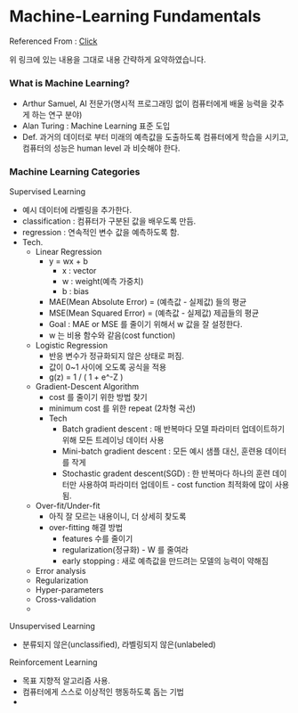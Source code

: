 # Machine-Learning Fundamentals



Referenced From : [Click](https://towardsdatascience.com/machine-learning-basics-part-1-a36d38c7916#:~:text=Machine%20Learning%20is%20an%20application,be%20at%20least%20human%20level.&text=In%20order%20to%20perform%20the,from%20the%20data%2Dset%20provided.)



위 링크에 있는 내용을 그대로 내용 간략하게 요약하였습니다.



### What is Machine Learning?

* Arthur Samuel, AI 전문가(명시적 프로그래밍 없이 컴퓨터에게 배울 능력을 갖추게 하는 연구 분야)
* Alan Turing : Machine Learning 표준 도입
* Def. 과거의 데이터로 부터 미래의 예측값을 도출하도록 컴퓨터에게 학습을 시키고, 컴퓨터의 성능은 human level 과 비슷해야 한다.



### Machine Learning Categories



Supervised Learning

* 예시 데이터에 라벨링을 추가한다.
* classification : 컴퓨터가 구분된 값을 배우도록 만듬. 
* regression : 연속적인 변수 값을 예측하도록 함.
* Tech.
  * Linear Regression 
    * y = wx + b
      * x : vector
      * w : weight(예측 가중치)
      * b : bias
    * MAE(Mean Absolute Error) = (예측값 - 실제값) 들의 평균
    * MSE(Mean Squared Error) = (예측값 - 실제값) 제곱들의 평균
    * Goal : MAE or MSE 를 줄이기 위해서 w 값을 잘 설정한다.
    * w 는 비용 함수와 같음(cost function)
  * Logistic Regression
    * 반응 변수가 정규화되지 않은 상태로 퍼짐.
    * 값이 0~1 사이에 오도록 공식을 적용
    * g(z) = 1 / ( 1 + e^-Z )
  * Gradient-Descent Algorithm
    * cost 를 줄이기 위한 방법 찾기
    * minimum cost 를 위한 repeat (2차형 곡선)
    * Tech
      * Batch gradient descent : 매 반복마다 모델 파라미터 업데이트하기 위해 모든 트레이닝 데이터 사용
      * Mini-batch gradient descent : 모든 예시 샘플 대신, 훈련용 데이터를 작게
      * Stochastic gradent descent(SGD) : 한 반복마다 하나의 훈련 데이터만 사용하여 파라미터 업데이트 - cost function 최적화에 많이 사용됨.
  * Over-fit/Under-fit
    * 아직 잘 모르는 내용이니, 더 상세히 찾도록
    * over-fitting 해결 방법
      * features 수를 줄이기
      * regularization(정규화) - W 를 줄여라
      * early stopping : 새로 예측값을 만드려는 모델의 능력이 약해짐
  * Error analysis
  * Regularization
  * Hyper-parameters
  * Cross-validation
  * 



Unsupervised Learning

* 분류되지 않은(unclassified), 라벨링되지 않은(unlabeled)



Reinforcement Learning

* 목표 지향적 알고리즘 사용.
* 컴퓨터에게 스스로 이상적인 행동하도록 돕는 기법
* 